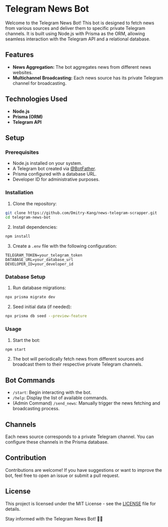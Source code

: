# Telegram News Bot

Welcome to the Telegram News Bot! This bot is designed to fetch news from various sources and deliver them to specific private Telegram channels. It is built using Node.js with Prisma as the ORM, allowing seamless interaction with the Telegram API and a relational database.

## Features

- **News Aggregation:** The bot aggregates news from different news websites.
- **Multichannel Broadcasting:** Each news source has its private Telegram channel for broadcasting.

## Technologies Used

- **Node.js**
- **Prisma (ORM)**
- **Telegram API**

## Setup

### Prerequisites

- Node.js installed on your system.
- A Telegram bot created via [@BotFather](https://core.telegram.org/bots#botfather).
- Prisma configured with a database URL.
- Developer ID for administrative purposes.

### Installation

1. Clone the repository:

```bash
git clone https://github.com/Dmitry-Kang/news-telegram-scrapper.git
cd telegram-news-bot
```

2. Install dependencies:

```bash
npm install
```

3. Create a `.env` file with the following configuration:

```env
TELEGRAM_TOKEN=your_telegram_token
DATABASE_URL=your_database_url
DEVELOPER_ID=your_developer_id
```

### Database Setup

1. Run database migrations:

```bash
npx prisma migrate dev
```

2. Seed initial data (if needed):

```bash
npx prisma db seed --preview-feature
```

### Usage

1. Start the bot:

```bash
npm start
```

2. The bot will periodically fetch news from different sources and broadcast them to their respective private Telegram channels.

## Bot Commands

- `/start`: Begin interacting with the bot.
- `/help`: Display the list of available commands.
- (Admin Command) `/send_news`: Manually trigger the news fetching and broadcasting process.

## Channels

Each news source corresponds to a private Telegram channel. You can configure these channels in the Prisma database.

## Contribution

Contributions are welcome! If you have suggestions or want to improve the bot, feel free to open an issue or submit a pull request.

## License

This project is licensed under the MIT License - see the [LICENSE](LICENSE) file for details.

Stay informed with the Telegram News Bot! 📰🤖
